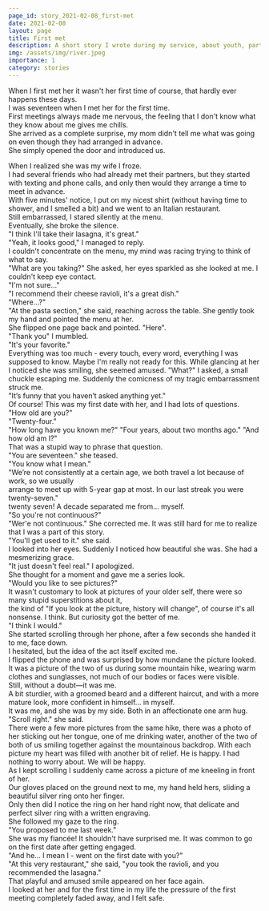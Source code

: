 ```yaml
---
page_id: story_2021-02-08_first-met
date: 2021-02-08
layout: page
title: First met
description: A short story I wrote during my service, about youth, partnership, confidence and time-travels.
img: /assets/img/river.jpeg
importance: 1
category: stories
---
```


When I first met her it wasn't her first time of course, that hardly ever happens these days.  
I was seventeen when I met her for the first time.  
First meetings always made me nervous, the feeling that I don't know what they know about me gives me chills.  
She arrived as a complete surprise, my mom didn't tell me what was going on even though they had arranged in advance.  
She simply opened the door and introduced us.

When I realized she was my wife I froze.  
I had several friends who had already met their partners, but they started with texting and phone calls, and only then would they arrange a time to meet in advance.  
With five minutes' notice, I put on my nicest shirt (without having time to shower, and I smelled a bit) and we went to an Italian restaurant.  
Still embarrassed, I stared silently at the menu.  
Eventually, she broke the silence.  
"I think I'll take their lasagna, it's great."  
"Yeah, it looks good," I managed to reply.  
I couldn't concentrate on the menu, my mind was racing trying to think of what to say.  
"What are you taking?" She asked, her eyes sparkled as she looked at me. I couldn't keep eye contact.  
"I'm not sure..."  
"I recommend their cheese ravioli, it's a great dish."  
"Where...?"  
"At the pasta section," she said, reaching across the table. She gently took my hand and pointed the menu at her.  
She flipped one page back and pointed. "Here".  
"Thank you" I mumbled.  
"It's your favorite."  
Everything was too much - every touch, every word, everything I was supposed to know. Maybe I'm really not ready for this.
While glancing at her I noticed she was smiling, she seemed amused.
"What?" I asked, a small chuckle escaping me. Suddenly the comicness of my tragic embarrassment struck me.  
"It’s funny that you haven’t asked anything yet."  
Of course! This was my first date with her, and I had lots of questions.  
"How old are you?"  
"Twenty-four."  
"How long have you known me?"
"Four years, about two months ago."
"And how old am I?"  
That was a stupid way to phrase that question.  
"You are seventeen." she teased.  
"You know what I mean."  
"We’re not consistently at a certain age, we both travel a lot because of work, so we usually  
arrange to meet up with 5-year gap at most. In our last streak you were twenty-seven."  
twenty seven! A decade separated me from... myself.  
"So you're not continuous?"  
"Wer'e not continuous." She corrected me. It was still hard for me to realize that I was a part of this story.  
"You'll get used to it." she said.  
I looked into her eyes. Suddenly I noticed how beautiful she was. She had a mesmerizing grace.  
"It just doesn't feel real." I apologized.  
She thought for a moment and gave me a series look.  
"Would you like to see pictures?"  
It wasn't customary to look at pictures of your older self, there were so many stupid superstitions about it,  
the kind of "If you look at the picture, history will change", of course it's all nonsense. I think.
But curiosity got the better of me.  
"I think I would."  
She started scrolling through her phone, after a few seconds she handed it to me, face down.  
I hesitated, but the idea of the act itself excited me.  
I flipped the phone and was surprised by how mundane the picture looked.  
It was a picture of the two of us during some mountain hike, wearing warm clothes and sunglasses, not much of our bodies or faces were visible.  
Still, without a doubt—it was me.  
A bit sturdier, with a groomed beard and a different haircut, and with a more mature look, more confident in himself... in myself.  
It was me, and she was by my side. Both in an affectionate one arm hug.  
"Scroll right." she said.  
There were a few more pictures from the same hike, there was a photo of her sticking out her tongue, one of me drinking water, another of the two of both of us smiling together against the mountainous backdrop.
With each picture my heart was filled with another bit of relief. He is happy. I had nothing to worry about. We will be happy.  
As I kept scrolling I suddenly came across a picture of me kneeling in front of her.  
Our gloves placed on the ground next to me, my hand held hers, sliding a beautiful silver ring onto her finger.  
Only then did I notice the ring on her hand right now, that delicate and perfect silver ring with a written engraving.  
She followed my gaze to the ring.  
"You proposed to me last week."  
She was my fiancée! It shouldn't have surprised me. It was common to go on the first date after getting engaged.  
"And he... I mean I - went on the first date with you?"  
"At this very restaurant," she said, "you took the ravioli, and you recommended the lasagna."  
That playful and amused smile appeared on her face again.  
I looked at her and for the first time in my life the pressure of the first meeting completely faded away, and I felt safe.
